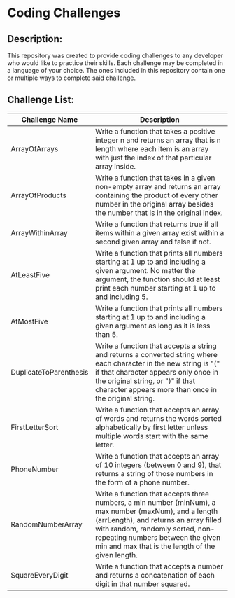 # Coding Challenges

## Description:
This repository was created to provide coding challenges to any developer who would like to practice their skills. Each challenge may be completed in a language of your choice. The ones included in this repository contain one or multiple ways to complete said challenge.

## Challenge List:

| Challenge Name         | Description          |
| ---------------------- | ---------------      |
| ArrayOfArrays          | Write a function that takes a positive integer n and returns an array that is n length where each item is an array with just the index of that particular array inside. |
| ArrayOfProducts        | Write a function that takes in a given non-empty array and returns an array containing the product of every other number in the original array besides the number that is in the original index.                  |
| ArrayWithinArray       | Write a function that returns true if all items within a given array exist within a second given array and false if not.                                            |
| AtLeastFive            | Write a function that prints all numbers starting at 1 up to and including a given argument. No matter the argument, the function should at least print each number starting at 1 up to and including 5.     |
| AtMostFive             | Write a function that prints all numbers starting at 1 up to and including a given argument as long as it is less than 5.                                         |
| DuplicateToParenthesis | Write a function that accepts a string and returns a converted string where each character in the new string is "(" if that character appears only once in the original string, or ")" if that character appears more than once in the original string.               |
| FirstLetterSort        | Write a function that accepts an array of words and returns the words sorted alphabetically by first letter unless multiple words start with the same letter.      |
| PhoneNumber            | Write a function that accepts an array of 10 integers (between 0 and 9), that returns a string of those numbers in the form of a phone number.                         |
| RandomNumberArray      | Write a function that accepts three numbers, a min number (minNum), a max number (maxNum), and a length (arrLength), and returns an array filled with random, randomly sorted, non-repeating numbers between the given min and max that is the length of the given length.                                         |
| SquareEveryDigit       | Write a function that accepts a number and returns a concatenation of each digit in that number squared.              |
